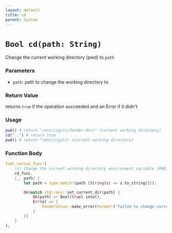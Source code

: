 ```yaml
---
layout: default
title: cd
parent: System
---
```


# `Bool cd(path: String)`
Change the current working directory (pwd) to `path` 

### Parameters 
- `path`: path to change the working directory to

### Return Value
returns `true` if the operation succeeded and an Error if it didn't

### Usage
```r
pwd() # return "/mnt/z/gits/fender-docs" (current working directory)
cd("..") # return true
pwd() # return "/mnt/z/gits" (current working directory)
```

### Function Body
```rust
fndr_native_func!(
    /// Change the current working directory environment variable (PWD)
    cd_func,
    |_, path| {
        let path = type_match!(path {String(s) => s.to_string()});

        Ok(match std::env::set_current_dir(path) {
            Ok(path) => Bool(true).into(),
            Err(e) => {
                FenderValue::make_error(format!("failed to change current directory: {}", e)).into()
            }
        })
    }
);
```
